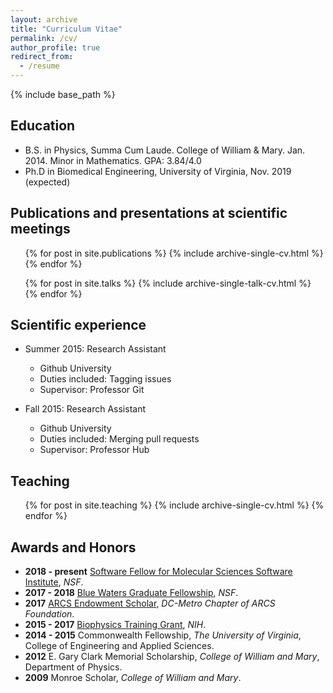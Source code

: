 ```yaml
---
layout: archive
title: "Curriculum Vitae"
permalink: /cv/
author_profile: true
redirect_from:
  - /resume
---
```


{% include base_path %}

## Education

* B.S. in Physics, Summa Cum Laude. College of William & Mary. Jan. 2014. Minor in Mathematics. GPA: 3.84/4.0
* Ph.D in Biomedical Engineering, University of Virginia, Nov. 2019 (expected)

## Publications and presentations at scientific meetings

  <ul>{% for post in site.publications %}
    {% include archive-single-cv.html %}
  {% endfor %}</ul>

  <ul>{% for post in site.talks %}
    {% include archive-single-talk-cv.html %}
  {% endfor %}</ul>

  
## Scientific experience

* Summer 2015: Research Assistant
  * Github University
  * Duties included: Tagging issues
  * Supervisor: Professor Git

* Fall 2015: Research Assistant
  * Github University
  * Duties included: Merging pull requests
  * Supervisor: Professor Hub
  
## Teaching

  <ul>{% for post in site.teaching %}
    {% include archive-single-cv.html %}
  {% endfor %}</ul>

## Awards and Honors

* __2018 - present__ [Software Fellow for Molecular Sciences Software Institute](http://molssi.org/category/software-fellows/), _NSF_.
* __2017 - 2018__ [Blue Waters Graduate Fellowship](https://bluewaters.ncsa.illinois.edu/2017-graduate-fellows), _NSF_.
* __2017__ [ARCS Endowment Scholar](https://arcsfoundation.org/scholars/about-arcs-scholars), _DC-Metro Chapter of ARCS Foundation_.
* __2015 - 2017__ [Biophysics Training Grant](https://www.nigms.nih.gov/training/instpredoc/pages/predocdesc-molecular.aspx), _NIH_.
* __2014 - 2015__ Commonwealth Fellowship, _The University of Virginia_, College of Engineering and Applied Sciences.
* __2012__ E. Gary Clark Memorial Scholarship, _College of William and Mary_, Department of Physics.
* __2009__ Monroe Scholar, _College of William and Mary_. 
